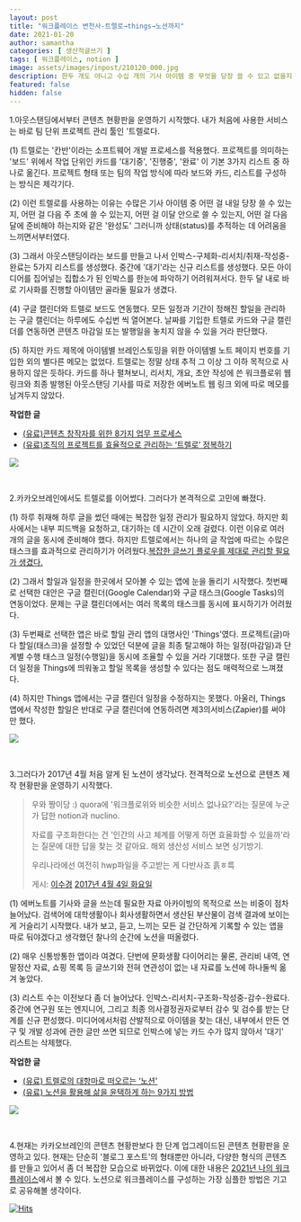 ```yaml
---
layout: post
title: "워크플레이스 변천사-트렐로→things→노션까지"
date: 2021-01-20
author: samantha
categories: [ 생산적글쓰기 ]
tags: [ 워크플레이스, notion ]
image: assets/images/inpost/210120_000.jpg
description: 한두 개도 아니고 수십 개의 기사 아이템 중 무엇을 당장 쓸 수 있고 없을지를 판단하기가 어려웠다. 트렐로를 쓰기 시작했다. 그러다, 하나의 글작업에 딸려오는 수십 개의 태스크도 관리하고 싶은 니즈가 생겼다. things를 잠시 쓰다가 결국 노션에 안착했다.
featured: false
hidden: false
---
```


1.아웃스탠딩에서부터 콘텐츠 현황판을 운영하기 시작했다. 내가 처음에 사용한 서비스는 바로 팀 단위 프로젝트 관리 툴인 '트렐로다.

(1) 트렐로는 '칸반'이라는 소프트웨어 개발 프로세스를 적용했다. 프로젝트를 의미하는 '보드' 위에서 작업 단위인 카드를 '대기중', '진행중', '완료' 이 기본 3가지 리스트 중 하나로 옮긴다. 프로젝트 형태 또는 팀의 작업 방식에 따라 보드와 카드, 리스트를 구성하는 방식은 제각기다.

(2) 이런 트렐로를 사용하는 이유는 수많은 기사 아이템 중 어떤 걸 내일 당장 쓸 수 있는지, 어떤 걸 다음 주 초에 쓸 수 있는지, 어떤 걸 이달 안으로 쓸 수 있는지, 어떤 걸 다음 달에 준비해야 하는지와 같은 '완성도' 그러니까 상태(status)를 추적하는 데 어려움을 느끼면서부터였다.

(3) 그래서 아웃스탠딩이라는 보드를 만들고 나서 인박스-구체화-리서치/취재-작성중-완료는 5가지 리스트를 생성했다. 중간에 '대기'라는 신규 리스트를 생성했다. 모든 아이디어를 집어넣는 집합소가 된 인박스를 한눈에 파악하기 어려워져서다. 한두 달 내로 바로 기사화를 진행할 아이템만 골라둘 필요가 생겼다.

(4) 구글 캘린더와 트렐로 보드도 연동했다. 모든 일정과 기간이 정해진 할일을 관리하는 구글 캘린더는 하루에도 수십번 씩 열어본다. 날짜를 기입한 트렐로 카드와 구글 캘린더를 연동하면 콘텐츠 마감일 또는 발행일을 놓치지 않을 수 있을 거라 판단했다.

(5) 하지만 카드 제목에 아이템별 브레인스토밍을 위한 아이템별 노트 페이지 번호를 기입한 외의 별다른 메모는 없었다. 트렐로는 정말 상태 추적 그 이상 그 이하 목적으로 사용하지 않은 듯하다. 카드를 하나 펼쳐보니, 리서치, 개요, 초안 작성에 쓴 워크플로위 웹 링크와 최종 발행된 아웃스탠딩 기사를 따로 저장한 에버노트 웹 링크 외에 따로 메모를 남겨두지 않았다.

**작업한 글**

- [(유료)콘텐츠 창작자를 위한 8가지 업무 프로세스 ](http://outstanding.kr/8processes20170516/)
- [(유료)조직의 프로젝트를 효율적으로 관리하는 ‘트렐로’ 정복하기 ](http://outstanding.kr/trello20170824/)

![](https://github.com/samantha-writer/samantha-writer.github.io/blob/master/assets/images/inpost/210120_001.jpg?raw=true)

<br/>

2.카카오브레인에서도 트렐로를 이어썼다. 그러다가 본격적으로 고민에 빠졌다.

(1) 하루 취재해 하루 글을 썼던 때에는 복잡한 일정 관리가 필요하지 않았다. 하지만 회사에서는 내부 피드백을 요청하고, 대기하는 데 시간이 오래 걸렸다. 이런 이유로 여러 개의 글을 동시에 준비해야 했다. 하지만 트렐로에서는 하나의 글 작업에 따르는 수많은 태스크를 효과적으로 관리하기가 어려웠다.[복잡한 글쓰기 플로우를 제대로 관리할 필요가 생겼다.](https://samantha-writer.github.io/blog/201207)

(2) 그래서 할일과 일정을 한곳에서 모아볼 수 있는 앱에 눈을 돌리기 시작했다. 첫번째로 선택한 대안은 구글 캘린더(Google Calendar)와 구글 태스크(Google Tasks)의 연동이었다. 문제는 구글 캘린더에서는 여러 목록의 태스크를 동시에 표시하기가 어려웠다.

(3) 두번째로 선택한 앱은 바로 할일 관리 앱의 대명사인 'Things'였다. 프로젝트(글)마다 할일(태스크)을 설정할 수 있었던 덕분에 글을 최종 탈고해야 하는 일정(마감일)과 단계별 수행 태스크 일정(수행일)을 동시에 조율할 수 있을 거라 기대했다. 또한 구글 캘린더 일정을 Things에 띄워놓고 할일 목록을 생성할 수 있다는 점도 매력적으로 느껴졌다.

(4) 하지만 Things 앱에서는 구글 캘린더 일정을 수정하지는 못했다. 아울러, Things 앱에서 작성한 할일은 반대로 구글 캘린더에 연동하려면 제3의서비스(Zapier)를 써야만 했다.

![](https://github.com/samantha-writer/samantha-writer.github.io/blob/master/assets/images/inpost/210120_002.jpg?raw=true)

<br/>

3.그러다가 2017년 4월 처음 알게 된 노션이 생각났다. 전격적으로 노션으로 콘텐츠 제작 현황판을 운영하기 시작했다.

<div class="fb-post" data-href="https://www.facebook.com/samantha.writer89/posts/1384102768314120" data-width="500" data-show-text="true"><blockquote cite="https://www.facebook.com/samantha.writer89/posts/1384102768314120" class="fb-xfbml-parse-ignore"><p>우와 짱이당 :) quora에 &#039;워크플로위와 비슷한 서비스 없나요?&#039;라는 질문에 누군가 답한 notion과 nuclino.

자료를 구조화한다는 건 &#039;인간의 사고 체계를 어떻게 하면 효율화할 수 있을까&#039;라는 질문에 대한 답을 찾는 것 같아요. 해외 생산성 서비스 보면 싱기방기.

우리나라에선 여전히 hwp파일을 주고받는 게 다반사죠 흙ㅎ륵</p>게시: <a href="https://www.facebook.com/samantha.writer89">이수경</a>&nbsp;<a href="https://www.facebook.com/samantha.writer89/posts/1384102768314120">2017년 4월 4일 화요일</a></blockquote></div>

(1) 에버노트를 기사와 글을 쓰는데 필요한 자료 아카이빙의 목적으로 쓰는 비중이 점차 늘어났다. 검색어에 대학생활이나 회사생활하면서 생산된 부산물이 검색 결과에 보이는 게 거슬리기 시작했다. 내가 보고, 듣고, 느끼는 모든 걸 간단하게 기록할 수 있는 앱을 따로 둬야겠다고 생각했던 찰나의 순간에 노션을 떠올렸다.

(2) 매우 신통방통한 앱이라 여겼다. 단번에 문화생활 다이어리는 물론, 관리비 내역, 연말정산 자료, 쇼핑 목록 등 글쓰기와 전혀 연관성이 없는 내 자료를 노션에 하나둘씩 옮겨 놓았다.

(3) 리스트 수는 이전보다 좀 더 늘어났다. 인박스-리서치-구조화-작성중-감수-완료다. 중간에 연구원 또는 엔지니어, 그리고 최종 의사결정권자로부터 감수 및 검수를 받는 단계를 신규 편성했다. 미디어에서처럼 산발적으로 아이템을 찾는 대신, 내부에서 만든 연구 및 개발 성과에 관한 글만 쓰면 되므로 인박스에 넣는 카드 수가 많지 않아서 '대기' 리스트는 삭제했다.

**작업한 글**

- [(유료) 트렐로의 대항마로 떠오르는 ‘노션'](https://outstanding.kr/notion20181127)
- [(유료) 노션을 활용해 삶을 윤택하게 하는 9가지 방법](https://outstanding.kr/howtonotion9ways20181212)

![](https://github.com/samantha-writer/samantha-writer.github.io/blob/master/assets/images/inpost/210120_003.jpg?raw=true)

<br/>

4.현재는 카카오브레인의 콘텐츠 현황판보다 한 단계 업그레이드된 콘텐츠 현황판을 운영하고 있다. 현재는 단순히 '블로그 포스트'의 형태뿐만 아니라, 다양한 형식의 콘텐츠를 만들고 있어서 좀 더 복잡한 모습으로 바뀌었다. 이에 대한 내용은 [2021년 나의 워크플레이스](https://samantha-writer.github.io/blog/210114)에서 볼 수 있다. 노션으로 워크플레이스를 구성하는 가장 심플한 방법은 기고로 공유해볼 생각이다.

[![Hits](https://hits.seeyoufarm.com/api/count/incr/badge.svg?url=https%3A%2F%2Fsamantha-writer.github.io%2Fblog%2F210120&count_bg=%2379C83D&title_bg=%23555555&icon=&icon_color=%23E7E7E7&title=hits&edge_flat=false)](https://hits.seeyoufarm.com)
